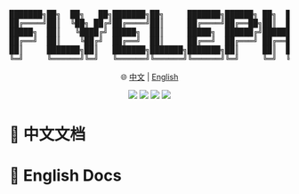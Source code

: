 <p align="center">
<pre align="center">
███████╗██╗  ██╗   ██╗███████╗██╗     ███████╗██████╗ ██╗  ██╗███████╗ █████╗ ██████╗ 
██╔════╝██║  ╚██╗ ██╔╝██╔════╝██║     ██╔════╝██╔══██╗██║  ██║██╔════╝██╔══██╗██╔══██╗
█████╗  ██║   ╚████╔╝ █████╗  ██║     █████╗  ██████╔╝███████║█████╗  ███████║██║  ██║
██╔══╝  ██║    ╚██╔╝  ██╔══╝  ██║     ██╔══╝  ██╔═══╝ ██╔══██║██╔══╝  ██╔══██║██║  ██║
██║     ███████╗██║   ███████╗███████╗███████╗██║     ██║  ██║███████╗██║  ██║██████╔╝
╚═╝     ╚══════╝╚═╝   ╚══════╝╚══════╝╚══════╝╚═╝     ╚═╝  ╚═╝╚══════╝╚═╝  ╚═╝╚═════╝ 
</pre>
</p>

<p align="center">
  🌐 <a href="#-中文文档">中文</a> | <a href="#-english-docs">English</a><br>
</p>

<p align="center">
  <a href="./LICENSE"><img src="https://img.shields.io/github/license/Ctkon/Fly-Elephant-Head?style=for-the-badge"></img></a>
  <a href=""><img src="https://img.shields.io/badge/Windows-0078D6?style=for-the-badge&logo=windows&logoColor=white"></img></a>
  <a href=""><img src="https://img.shields.io/badge/Linux-FCC624?style=for-the-badge&logo=linux&logoColor=black"></img></a>
  <a href=""><img src="https://img.shields.io/badge/mac%20os-000000?style=for-the-badge&logo=macos&logoColor=F0F0F0"></img></a>
</p>

# 📃 中文文档

# 📃 English Docs
